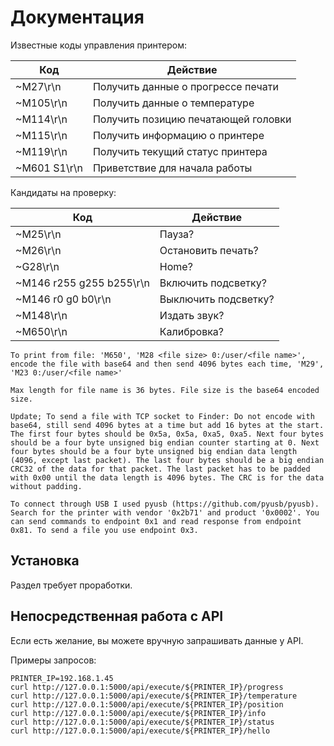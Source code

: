 # Документация

Известные коды управления принтером:

| Код          | Действие                            |
|--------------|-------------------------------------|
| ~M27\r\n     | Получить данные о прогрессе печати  |
| ~M105\r\n    | Получить данные о температуре       |
| ~M114\r\n    | Получить позицию печатающей головки |
| ~M115\r\n    | Получить информацию о принтере      |
| ~M119\r\n    | Получить текущий статус принтера    |
| ~M601 S1\r\n | Приветствие для начала работы       |

Кандидаты на проверку:

| Код                      | Действие             |
|--------------------------|----------------------|
| ~M25\r\n                 | Пауза?               |
| ~M26\r\n                 | Остановить печать?   |
| ~G28\r\n                 | Home?                |
| ~M146 r255 g255 b255\r\n | Включить подсветку?  |
| ~M146 r0 g0 b0\r\n       | Выключить подсветку? |
| ~M148\r\n                | Издать звук?         |
| ~M650\r\n                | Калибровка?          |

```
To print from file: 'M650', 'M28 <file size> 0:/user/<file name>', encode the file with base64 and then send 4096 bytes each time, 'M29', 'M23 0:/user/<file name>'

Max length for file name is 36 bytes. File size is the base64 encoded size.

Update; To send a file with TCP socket to Finder: Do not encode with base64, still send 4096 bytes at a time but add 16 bytes at the start. The first four bytes should be 0x5a, 0x5a, 0xa5, 0xa5. Next four bytes should be a four byte unsigned big endian counter starting at 0. Next four bytes should be a four byte unsigned big endian data length (4096, except last packet). The last four bytes should be a big endian CRC32 of the data for that packet. The last packet has to be padded with 0x00 until the data length is 4096 bytes. The CRC is for the data without padding.

To connect through USB I used pyusb (https://github.com/pyusb/pyusb). Search for the printer with vendor '0x2b71' and product '0x0002'. You can send commands to endpoint 0x1 and read response from endpoint 0x81. To send a file you use endpoint 0x3.
```

## Установка

Раздел требует проработки.

## Непосредственная работа с API

Если есть желание, вы можете вручную запрашивать данные у API.

Примеры запросов:

```shell
PRINTER_IP=192.168.1.45
curl http://127.0.0.1:5000/api/execute/${PRINTER_IP}/progress
curl http://127.0.0.1:5000/api/execute/${PRINTER_IP}/temperature
curl http://127.0.0.1:5000/api/execute/${PRINTER_IP}/position
curl http://127.0.0.1:5000/api/execute/${PRINTER_IP}/info
curl http://127.0.0.1:5000/api/execute/${PRINTER_IP}/status
curl http://127.0.0.1:5000/api/execute/${PRINTER_IP}/hello
```
